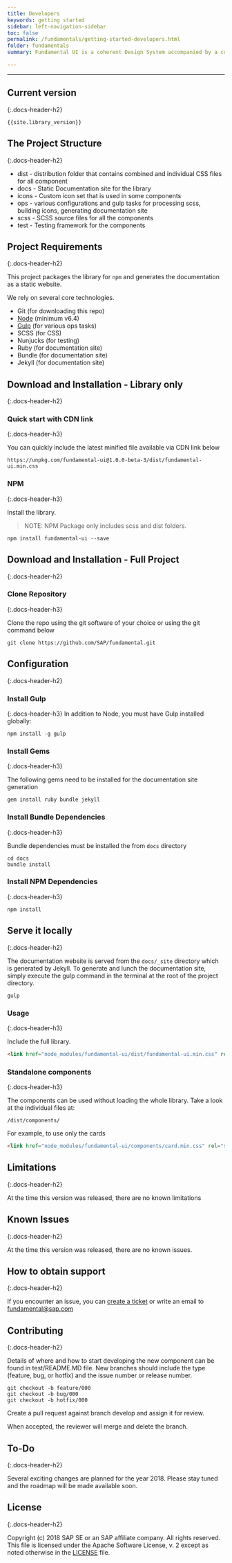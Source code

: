 ```yaml
---
title: Developers
keywords: getting started
sidebar: left-navigation-sidebar
toc: false
permalink: /fundamentals/getting-started-developers.html
folder: fundamentals
summary: Fundamental UI is a coherent Design System accompanied by a collection of HTML/CSS Components. Consumable as a library that can be used independently of the Front-End Technology or Framework. It is used to build Modern User Experiences for Products with the SAP look and feel.

---
```


<hr>

## Current version
{:.docs-header-h2}

````
{{site.library_version}}
````


## The Project Structure
{:.docs-header-h2}

* dist - distribution folder that contains combined and individual CSS files for all component
* docs - Static Documentation site for the library
* icons - Custom icon set that is used in some components
* ops - various configurations and gulp tasks for processing scss, building icons, generating documentation site
* scss - SCSS source files for all the components
* test - Testing framework for the components


## Project Requirements
{:.docs-header-h2}

This project packages the library for `npm` and generates the documentation as a static website.

We rely on several core technologies.

* Git (for downloading this repo)
* [Node](https://nodejs.org/) (minimum v6.4)
* [Gulp](https://gulpjs.com/) (for various ops tasks)
* SCSS (for CSS)
* Nunjucks (for testing)
* Ruby (for documentation site)
* Bundle (for documentation site)
* Jekyll (for documentation site)


## Download and Installation - Library only
{:.docs-header-h2}

### Quick start with CDN link
{:.docs-header-h3}

You can quickly include the latest minified file available via CDN link below

```
https://unpkg.com/fundamental-ui@1.0.0-beta-3/dist/fundamental-ui.min.css
```

### NPM
{:.docs-header-h3}

Install the library.

> NOTE:  NPM Package only includes scss and dist folders.

````
npm install fundamental-ui --save
````


## Download and Installation - Full Project
{:.docs-header-h2}

### Clone Repository
{:.docs-header-h3}

Clone the repo using the git software of your choice or using the git command below

````
git clone https://github.com/SAP/fundamental.git
````


## Configuration
{:.docs-header-h2}

### Install Gulp
{:.docs-header-h3}
In addition to Node, you must have Gulp installed globally:

`npm install -g gulp`

### Install Gems
{:.docs-header-h3}

The following gems need to be installed for the documentation site generation

`gem install ruby bundle jekyll`

### Install Bundle Dependencies
{:.docs-header-h3}

Bundle dependencies must be installed the from `docs` directory

````
cd docs
bundle install
````

### Install NPM Dependencies
{:.docs-header-h3}

````
npm install
````


## Serve it locally
{:.docs-header-h2}

The documentation website is served from the `docs/_site` directory which is generated by Jekyll. To generate and lunch the documentation site, simply execute the gulp command in the terminal at the root of the project directory.

```
gulp
```

### Usage
{:.docs-header-h3}

Include the full library.

```html
<link href="node_modules/fundamental-ui/dist/fundamental-ui.min.css" rel="stylesheet" />
```

### Standalone components
{:.docs-header-h3}

The components can be used without loading the whole library. Take a look at the individual files at:

```
/dist/components/
```

For example, to use only the cards
```html
<link href="node_modules/fundamental-ui/components/card.min.css" rel="stylesheet" />
````


## Limitations
{:.docs-header-h2}

At the time this version was released, there are no known limitations


## Known Issues
{:.docs-header-h2}

At the time this version was released, there are no known issues.


## How to obtain support
{:.docs-header-h2}

If you encounter an issue, you can [create a ticket](https://github.com/SAP/fundamental/issues) or write an email to fundamental@sap.com


## Contributing
{:.docs-header-h2}

Details of where and how to start developing the new component can be found in test/README.MD file.
New branches should include the type (feature, bug, or hotfix) and the issue number or release number.

```
git checkout -b feature/000
git checkout -b bug/000
git checkout -b hotfix/000
```

Create a pull request against branch  develop  and assign it for review.

When accepted, the reviewer will merge and delete the branch.


## To-Do
{:.docs-header-h2}

Several exciting changes are planned for the year 2018. Please stay tuned and the roadmap will be made available soon.


## License
{:.docs-header-h2}

Copyright (c) 2018 SAP SE or an SAP affiliate company. All rights reserved.
This file is licensed under the Apache Software License, v. 2 except as noted otherwise in the [LICENSE](https://github.com/SAP/fundamental/blob/master/LICENSE) file.
